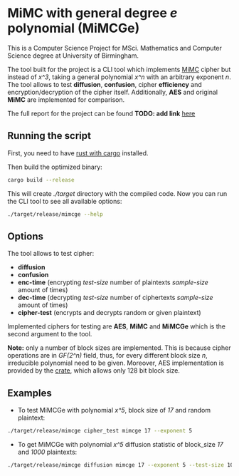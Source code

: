 # MiMC with general degree *e* polynomial (MiMCGe)

This is a Computer Science Project for MSci. Mathematics and Computer Science degree at University of Birmingham.

The tool built for the project is a CLI tool which implements [MiMC](https://eprint.iacr.org/2016/492) cipher but instead of *x^3*, taking a general polynomial *x^n* with an arbitrary exponent *n*.
The tool allows to test **diffusion**, **confusion**, cipher **efficiency** and encryption/decryption of the cipher itself. Additionally, **AES** and original **MiMC** are implemented for comparison.

The full report for the project can be found __TODO: add link__ [here]()

## Running the script

First, you need to have [rust with cargo](https://doc.rust-lang.org/cargo/getting-started/installation.html) installed.

Then build the optimized binary:
```bash
cargo build --release
```

This will create *./target* directory with the compiled code. Now you can run the CLI tool to see all available options:
```bash
./target/release/mimcge --help
```

## Options

The tool allows to test cipher:
 - **diffusion**
 - **confusion**
 - **enc-time** (encrypting *test-size* number of plaintexts *sample-size* amount of times)
 - **dec-time** (decrypting *test-size* number of ciphertexts *sample-size* amount of times)
 - **cipher-test** (encrypts and decrypts random or given plaintext)

Implemented ciphers for testing are **AES**, **MiMC** and **MiMCGe** which is the second argument to the tool.

**Note:** only a number of block sizes are implemented. This is because cipher operations are in *GF(2^n)* field, thus, for every different block size *n*, irreducible polynomial need to be given.
Moreover, AES implementation is provided by the [crate](https://docs.rs/aes/latest/aes), which allows only 128 bit block size. 

## Examples

- To test MiMCGe with polynomial *x^5*, block size of *17* and random plaintext:
```bash
./target/release/mimcge cipher_test mimcge 17 --exponent 5
```

- To get MiMCGe with polynomial *x^5* diffusion statistic of block_size *17* and *1000* plaintexts:
```bash
./target/release/mimcge diffusion mimcge 17 --exponent 5 --test-size 1000
```
